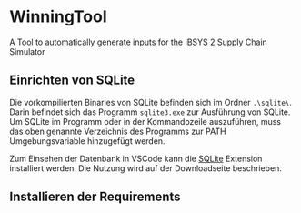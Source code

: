 # WinningTool

A Tool to automatically generate inputs for the IBSYS 2 Supply Chain Simulator

## Einrichten von SQLite
Die vorkompilierten Binaries von SQLite befinden sich im Ordner `.\sqlite\`. Darin befindet sich das Programm `sqlite3.exe` zur Ausführung von SQLite. Um SQLite im Programm oder in der Kommandozeile auszuführen, muss das oben genannte Verzeichnis des Programms zur PATH Umgebungsvariable hinzugefügt werden. 

Zum Einsehen der Datenbank in VSCode kann die [SQLite](https://marketplace.visualstudio.com/items?itemName=alexcvzz.vscode-sqlite) Extension installiert werden. Die Nutzung wird auf der Downloadseite beschrieben.

## Installieren der Requirements
